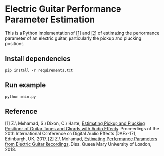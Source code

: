 # Electric Guitar Performance Parameter Estimation

This is a Python implementation of [[1]](#Reference) and [[2]](#Reference) of estimating the performance parameter of an electric guitar, particularly the pickup and plucking positions.

## Install dependencies

```
pip install -r requirements.txt
```

## Run example

```
python main.py
```

## Reference

[1] Z.\ Mohamad, S.\ Dixon, C.\ Harte, [Estimating Pickup and Plucking Positions of Guitar Tones and Chords with Audio Effects](http://www.eecs.qmul.ac.uk/~simond/pub/2017/MohamadHarteDixon-DAFx2017.pdf). Proceedings of the 20th International Conference on Digital Audio Effects (DAFx-17), Edinburgh, UK, 2017.
[2] Z.\ Mohamad, [Estimating Performance Parameters from Electric Guitar Recordings](https://qmro.qmul.ac.uk/xmlui/bitstream/handle/123456789/36695/MOHAMAD_Zulfadhli_PhD_Final_%20020418.pdf?sequence=1). Diss. Queen Mary University of London, 2018.
